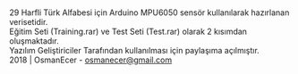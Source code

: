 <br>29 Harfli Türk Alfabesi için Arduino MPU6050 sensör kullanılarak hazırlanan verisetidir.
<br>Eğitim Seti (Training.rar) ve Test Seti (Test.rar) olarak 2 kısımdan oluşmaktadır.
<br>Yazılım Geliştiriciler Tarafından kullanılması için paylaşıma açılmıştır.
<br>2018 | OsmanEcer - osmanecer@gmail.com
